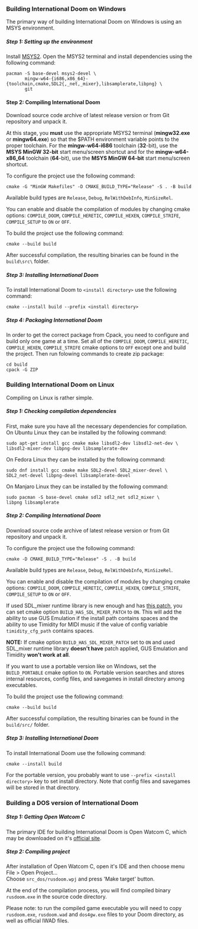 ### Building International Doom on Windows

The primary way of building International Doom on Windows is using an MSYS environment.

##### Step 1: Setting up the environment

Install [MSYS2](https://www.msys2.org/). Open the MSYS2 terminal and install dependencies using the following command:
```
pacman -S base-devel msys2-devel \
       mingw-w64-{i686,x86_64}-{toolchain,cmake,SDL2{,_net,_mixer},libsamplerate,libpng} \
       git
```

#### Step 2: Compiling International Doom

Download source code archive of latest release version or from Git repository and unpack it.

At this stage, you **must** use the appropriate MSYS2 terminal (**mingw32.exe** or **mingw64.exe**) 
so that the $PATH environment variable points to the proper toolchain. 
For the **mingw-w64-i686** toolchain (**32**-bit), use the **MSYS MinGW 32-bit** start menu/screen shortcut 
and for the **mingw-w64-x86_64** toolchain (**64**-bit), use the **MSYS MinGW 64-bit** start menu/screen shortcut.

To configure the project use the following command:
```
cmake -G "MinGW Makefiles" -D CMAKE_BUILD_TYPE="Release" -S . -B build
```
Available build types are `Release`, `Debug`, `RelWithDebInfo`, `MinSizeRel`.

You can enable and disable the compilation of modules by changing cmake options:
`COMPILE_DOOM`, `COMPILE_HERETIC`, `COMPILE_HEXEN`, `COMPILE_STRIFE`, `COMPILE_SETUP`
to `ON` or `OFF`.

To build the project use the following command:
```
cmake --build build
```

After successful compilation, the resulting binaries can be found in the `build\src\` folder.

##### Step 3: Installing International Doom

To install International Doom to `<install directory>` use the following command:
```
cmake --install build --prefix <install directory>
```

##### Step 4: Packaging International Doom

In order to get the correct package from Cpack, you need to configure and build only one game at a time.
Set all of the `COMPILE_DOOM`, `COMPILE_HERETIC`, `COMPILE_HEXEN`, `COMPILE_STRIFE` cmake options
to `OFF` except one and build the project.
Then run folowing commands to create zip package:
```
cd build
cpack -G ZIP
```

### Building International Doom on Linux

Compiling on Linux is rather simple. 

##### Step 1: Checking compilation dependencies

First, make sure you have all the necessary dependencies for compilation.
On Ubuntu Linux they can be installed by the following command:
```
sudo apt-get install gcc cmake make libsdl2-dev libsdl2-net-dev \
libsdl2-mixer-dev libpng-dev libsamplerate-dev
```
On Fedora Linux they can be installed by the following command:
```
sudo dnf install gcc cmake make SDL2-devel SDL2_mixer-devel \
SDL2_net-devel libpng-devel libsamplerate-devel
```
On Manjaro Linux they can be installed by the following command:
```
sudo pacman -S base-devel cmake sdl2 sdl2_net sdl2_mixer \
libpng libsamplerate
```

##### Step 2: Compiling International Doom

Download source code archive of latest release version or from Git repository and unpack it.

To configure the project use the following command:
```
cmake -D CMAKE_BUILD_TYPE="Release" -S . -B build
```
Available build types are `Release`, `Debug`, `RelWithDebInfo`, `MinSizeRel`.

You can enable and disable the compilation of modules by changing cmake options:
`COMPILE_DOOM`, `COMPILE_HERETIC`, `COMPILE_HEXEN`, `COMPILE_STRIFE`, `COMPILE_SETUP`
to `ON` or `OFF`.

If used SDL_mixer runtime library is new enough and has [this patch](https://github.com/libsdl-org/SDL_mixer/commit/1c0092787398097360f7da745c7644fd32697f3b),
you can set cmake option `BUILD_HAS_SDL_MIXER_PATCH` to `ON`.
This will add the ability to use GUS Emulation if the install path contains spaces
and the ability to use Timidity for MIDI music if the value of config variable `timidity_cfg_path` contains spaces.

**NOTE:** If cmake option `BUILD_HAS_SDL_MIXER_PATCH` set to `ON` and used SDL_mixer runtime library **doesn't have** patch applied,
GUS Emulation and Timidity **won't work at all**.

If you want to use a portable version like on Windows, set the `BUILD_PORTABLE` cmake option to `ON`.
Portable version searches and stores internal resources, config files, and savegames in install directory among executables.

To build the project use the following command:
```
cmake --build build
```
After successful compilation, the resulting binaries can be found in the `build/src/` folder.

##### Step 3: Installing International Doom

To install International Doom use the following command:
```
cmake --install build
```
For the portable version, you probably want to use `--prefix <install directory>` key to set install directory.
Note that config files and savegames will be stored in that directory.

### Building a DOS version of International Doom

##### Step 1: Getting Open Watcom C

The primary IDE for building International Doom is Open Watcom C, which may be downloaded on it's [official site](http://www.openwatcom.org/download.php).

##### Step 2: Compiling project

After installation of Open Watcom C, open it's IDE and then choose menu File > Open Project...  
Choose `src_dos/rusdoom.wpj` and press 'Make target' button.

At the end of the compilation process, you will find compiled binary `rusdoom.exe` in the source code directory.

Please note: to run the compiled game executable you will need to copy
`rusdoom.exe`, `rusdoom.wad` and `dos4gw.exe` files to your Doom directory, as well as official IWAD files.
